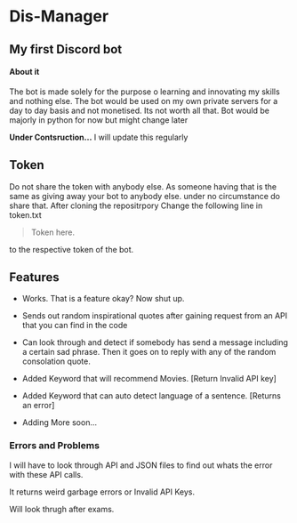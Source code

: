 # Dis-Manager
## My first Discord bot

#### About it
The bot is made solely for the purpose o learning and innovating my skills and nothing else. The bot would be used on my own private servers for a day to day basis and not monetised. Its not worth all that.
Bot would be majorly in python for now but might change later

**Under Contsruction...**
I will update this regularly


## Token
Do not share the token with anybody else. As someone having that is the same as giving away your bot to anybody else. under no circumstance do share that.
After cloning the repositrpory
Change the following line in token.txt
 > Token here.

to the respective token of the bot.

## Features
- Works. That is a feature okay? Now shut up.

- Sends out random inspirational quotes after gaining request from an API that you can find in the code

- Can look through and detect if somebody has send a message including a certain sad phrase. Then it goes on to reply with any of the random consolation quote.

- Added Keyword that will recommend Movies. [Return Invalid API key]
  
- Added Keyword that can auto detect language of a sentence. [Returns an error]

- Adding More soon...

### Errors and Problems

I will have to look through API and JSON files to find out whats the error with these API calls. 

It returns weird garbage errors or Invalid API Keys. 

Will look thrugh after exams.
